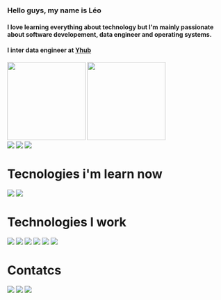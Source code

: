 ### Hello guys, my name is Léo  
<div>
<h4> I love learning everything about technology but I'm mainly passionate about software developement, data engineer and operating systems. </h4>
<h4>I inter data engineer at <a href="https://www.yhub.com.br/cases">Yhub</a></h4>
</div>
<div>
  <img height="180em" src="https://github-readme-stats.vercel.app/api?username=c4p1t4n&show_icons=true&theme=vision-friendly-dark&include_all_commits=true&count_private=true"/>
  <img height="180em" src="https://github-readme-stats.vercel.app/api/top-langs/?username=c4p1t4n&layout=compact&langs_count=16&theme=vision-friendly-dark"/>
</div>

 
<div>
  <img src="https://img.shields.io/badge/Debian-A81D33?style=for-the-badge&logo=debian&logoColor=whit">
 <img src="https://img.shields.io/badge/JavaScript-F7DF1E?style=for-the-badge&logo=javascript&logoColor=black">
  <img src="https://img.shields.io/badge/MySQL-00000F?style=for-the-badge&logo=mysql&logoColor=white">
  

 </div> 
 
 # Tecnologies i'm learn now
 <div>
  <img src="https://img.shields.io/badge/Jupyter-F37626.svg?&style=for-the-badge&logo=Jupyter&logoColor=black">  
  <img src="https://img.shields.io/badge/Java-ED8B00?style=for-the-badge&logo=java&logoColor=white">
  
  
 </div>
 
 # Technologies I work
 <div>
  <img src="https://img.shields.io/badge/Python-3776AB?style=for-the-badge&logo=python&logoColor=black">
  <img src="https://img.shields.io/badge/Git-F05032?style=for-the-badge&logo=git&logoColor=black">
  <img src="https://img.shields.io/badge/Amazon_AWS-232F3E?style=for-the-badge&logo=amazon-aws&logoColor=white">
  <img src="https://img.shields.io/badge/jira-%230A0FFF.svg?style=for-the-badge&logo=jira&logoColor=white">
  <img src="https://img.shields.io/badge/Postman-FF6C37?style=for-the-badge&logo=postman&logoColor=white">
  <img src="https://img.shields.io/badge/bitbucket-%230047B3.svg?style=for-the-badge&logo=bitbucket&logoColor=white">
</div>
 
 # Contatcs
 
 <a href="https://dev.to/c4p1t4n"><img src="https://img.shields.io/badge/dev.to-0A0A0A?style=for-the-badge&logo=dev-dot-to&logoColor=white"></a>
 <a href="https://www.linkedin.com/in/leo-igor-nunes-de-oliveira-aa43641a5/"><img src="https://img.shields.io/badge/LinkedIn-0077B5?style=for-the-badge&logo=linkedin&logoColor=whit"></a>
 <a href="mailto:leoigornunes@protonmail.com"><img src="https://img.shields.io/badge/ProtonMail-8B89CC?style=for-the-badge&logo=protonmail&logoColor=black"></a>
 
<!--
**c4p1t4n/c4p1t4n** is a ✨ _special_ ✨ repository because its `README.md` (this file) appears on your GitHub profile.

Here are some ideas to get you started:

- 🔭 I’m currently working on ...
- 🌱 I’m currently learning ...
- 👯 I’m looking to collaborate on ...
- 🤔 I’m looking for help with ...
- 💬 Ask me about ...
- 📫 How to reach me: ...
- 😄 Pronouns: ...
- ⚡ Fun fact: ...
-->
